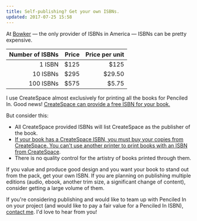 ```yaml
---
title: Self-publishing? Get your own ISBNs.
updated: 2017-07-25 15:58
---
```


At [Bowker](https://www.myidentifiers.com/get-your-isbn-now) — the only provider of ISBNs in America — ISBNs can be pretty expensive.

| Number of ISBNs | Price | Price per unit |
| --------------: | -----:| --------------:|
| 1 ISBN		  | $125  | $125           |
| 10 ISBNs		  | $295  | $29.50 		   |
| 100 ISBNs		  | $575  | $5.75 		   |

I use CreateSpace almost exclusively for printing all the books for Penciled In. Good news! [CreateSpace can provide a free ISBN for your book.](https://www.createspace.com/Products/Book/ISBNs.jsp)

But consider this:

- All CreateSpace provided ISBNs will list CreateSpace as the publisher of the book.
- [If your book has a CreateSpace ISBN, you must buy your copies from CreateSpace. You can't use another printer to print books with an ISBN from CreateSpace](https://writers.stackexchange.com/questions/12952/if-i-get-a-free-isbn-through-amazons-createspace-now-will-that-impact-any-deci).
- There is no quality control for the artistry of books printed through them.

If you value and produce good design and you want your book to stand out from the pack, get your own ISBN. If you are planning on publishing multiple editions (audio, ebook, another trim size, a significant change of content), consider getting a large volume of them.

If you're considering publishing and would like to team up with Penciled In on your project (and would like to pay a fair value for a Penciled In ISBN), [contact me](mailto:ben@penciledin.com). I'd love to hear from you!